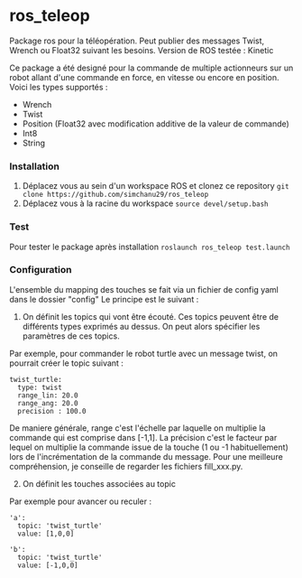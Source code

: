 # ros_teleop
Package ros pour la téléopération. Peut publier des messages Twist, Wrench ou Float32 suivant les besoins.
Version de ROS testée : Kinetic

Ce package a été designé pour la commande de multiple actionneurs sur un robot allant d'une commande en force, en vitesse ou encore en position.
Voici les types supportés :
 - Wrench
 - Twist
 - Position (Float32 avec modification additive de la valeur de commande)
 - Int8
 - String

### Installation

1. Déplacez vous au sein d'un workspace ROS et clonez ce repository
`git clone https://github.com/simchanu29/ros_teleop`
2. Déplacez vous à la racine du workspace
`source devel/setup.bash`

### Test
Pour tester le package après installation
`roslaunch ros_teleop test.launch`

### Configuration
L'ensemble du mapping des touches se fait via un fichier de config yaml dans le dossier "config"
Le principe est le suivant :

1. On définit les topics qui vont être écouté. Ces topics peuvent être de différents types exprimés au dessus. On peut alors spécifier les paramètres de ces topics.

Par exemple, pour commander le robot turtle avec un message twist, on pourrait créer le topic suivant :
```
twist_turtle:
  type: twist
  range_lin: 20.0
  range_ang: 20.0
  precision : 100.0
```

De maniere générale, range c'est l'échelle par laquelle on multiplie la commande qui est comprise dans [-1,1]. La précision c'est le facteur par lequel on multiplie la commande issue de la touche (1 ou -1 habituellement) lors de l'incrémentation de la commande du message. Pour une meilleure compréhension, je conseille de regarder les fichiers fill_xxx.py.

2. On définit les touches associées au topic

Par exemple pour avancer ou reculer :
```
'a':
  topic: 'twist_turtle'
  value: [1,0,0]

'b':
  topic: 'twist_turtle'
  value: [-1,0,0]
```
